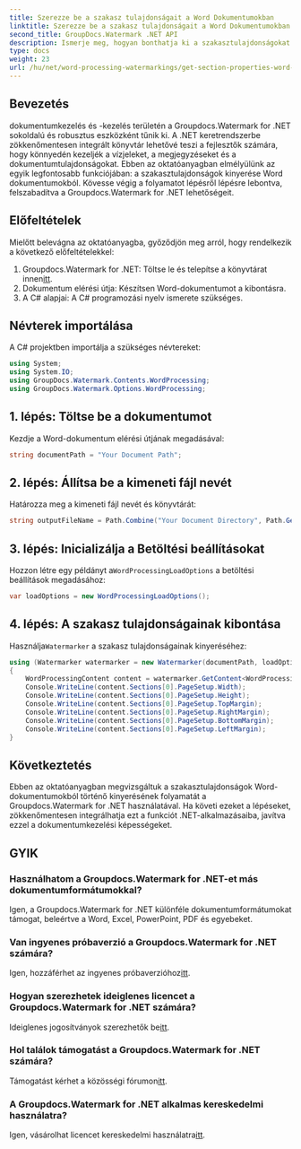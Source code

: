 ```yaml
---
title: Szerezze be a szakasz tulajdonságait a Word Dokumentumokban
linktitle: Szerezze be a szakasz tulajdonságait a Word Dokumentumokban
second_title: GroupDocs.Watermark .NET API
description: Ismerje meg, hogyan bonthatja ki a szakasztulajdonságokat a Word-dokumentumokból a Watermark for .NET segítségével. Fokozatmentesen fokozza dokumentumkezelési képességeit.
type: docs
weight: 23
url: /hu/net/word-processing-watermarkings/get-section-properties-word-docs/
---
```

## Bevezetés
dokumentumkezelés és -kezelés területén a Groupdocs.Watermark for .NET sokoldalú és robusztus eszközként tűnik ki. A .NET keretrendszerbe zökkenőmentesen integrált könyvtár lehetővé teszi a fejlesztők számára, hogy könnyedén kezeljék a vízjeleket, a megjegyzéseket és a dokumentumtulajdonságokat. Ebben az oktatóanyagban elmélyülünk az egyik legfontosabb funkciójában: a szakasztulajdonságok kinyerése Word dokumentumokból. Kövesse végig a folyamatot lépésről lépésre lebontva, felszabadítva a Groupdocs.Watermark for .NET lehetőségeit.
## Előfeltételek
Mielőtt belevágna az oktatóanyagba, győződjön meg arról, hogy rendelkezik a következő előfeltételekkel:
1.  Groupdocs.Watermark for .NET: Töltse le és telepítse a könyvtárat innen[itt](https://releases.groupdocs.com/Watermark/net/).
2. Dokumentum elérési útja: Készítsen Word-dokumentumot a kibontásra.
3. A C# alapjai: A C# programozási nyelv ismerete szükséges.

## Névterek importálása
A C# projektben importálja a szükséges névtereket:
```csharp
using System;
using System.IO;
using GroupDocs.Watermark.Contents.WordProcessing;
using GroupDocs.Watermark.Options.WordProcessing;
```
## 1. lépés: Töltse be a dokumentumot
Kezdje a Word-dokumentum elérési útjának megadásával:
```csharp
string documentPath = "Your Document Path";
```
## 2. lépés: Állítsa be a kimeneti fájl nevét
Határozza meg a kimeneti fájl nevét és könyvtárát:
```csharp
string outputFileName = Path.Combine("Your Document Directory", Path.GetFileName(documentPath));
```
## 3. lépés: Inicializálja a Betöltési beállításokat
 Hozzon létre egy példányt a`WordProcessingLoadOptions` a betöltési beállítások megadásához:
```csharp
var loadOptions = new WordProcessingLoadOptions();
```
## 4. lépés: A szakasz tulajdonságainak kibontása
 Használja`Watermarker` a szakasz tulajdonságainak kinyeréséhez:
```csharp
using (Watermarker watermarker = new Watermarker(documentPath, loadOptions))
{
    WordProcessingContent content = watermarker.GetContent<WordProcessingContent>();
    Console.WriteLine(content.Sections[0].PageSetup.Width);
    Console.WriteLine(content.Sections[0].PageSetup.Height);
    Console.WriteLine(content.Sections[0].PageSetup.TopMargin);
    Console.WriteLine(content.Sections[0].PageSetup.RightMargin);
    Console.WriteLine(content.Sections[0].PageSetup.BottomMargin);
    Console.WriteLine(content.Sections[0].PageSetup.LeftMargin);
}
```

## Következtetés
Ebben az oktatóanyagban megvizsgáltuk a szakasztulajdonságok Word-dokumentumokból történő kinyerésének folyamatát a Groupdocs.Watermark for .NET használatával. Ha követi ezeket a lépéseket, zökkenőmentesen integrálhatja ezt a funkciót .NET-alkalmazásaiba, javítva ezzel a dokumentumkezelési képességeket.
## GYIK
### Használhatom a Groupdocs.Watermark for .NET-et más dokumentumformátumokkal?
Igen, a Groupdocs.Watermark for .NET különféle dokumentumformátumokat támogat, beleértve a Word, Excel, PowerPoint, PDF és egyebeket.
### Van ingyenes próbaverzió a Groupdocs.Watermark for .NET számára?
 Igen, hozzáférhet az ingyenes próbaverzióhoz[itt](https://releases.groupdocs.com/).
### Hogyan szerezhetek ideiglenes licencet a Groupdocs.Watermark for .NET számára?
 Ideiglenes jogosítványok szerezhetők be[itt](https://purchase.groupdocs.com/temporary-license/).
### Hol találok támogatást a Groupdocs.Watermark for .NET számára?
 Támogatást kérhet a közösségi fórumon[itt](https://forum.groupdocs.com/c/watermark/19).
### A Groupdocs.Watermark for .NET alkalmas kereskedelmi használatra?
 Igen, vásárolhat licencet kereskedelmi használatra[itt](https://purchase.groupdocs.com/buy).